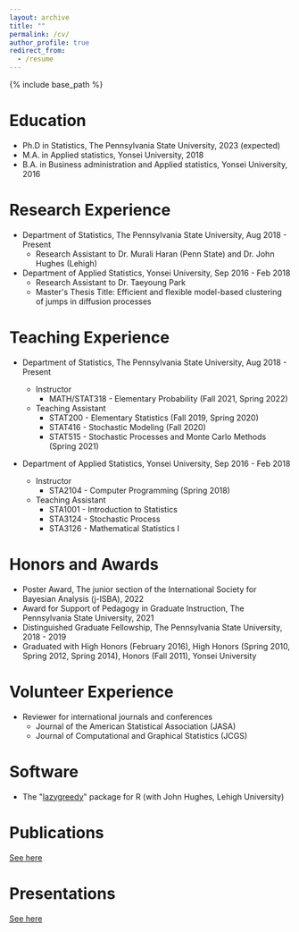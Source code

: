 ```yaml
---
layout: archive
title: ""
permalink: /cv/
author_profile: true
redirect_from:
  - /resume
---
```


{% include base_path %}

Education
======
* Ph.D in Statistics, The Pennsylvania State University, 2023 (expected)
* M.A. in Applied statistics, Yonsei University, 2018
* B.A. in Business administration and Applied statistics, Yonsei University, 2016


Research Experience
======
* Department of Statistics, The Pennsylvania State University, Aug 2018 - Present
  - Research Assistant to Dr. Murali Haran (Penn State) and Dr. John Hughes (Lehigh)
* Department of Applied Statistics, Yonsei University, Sep 2016 - Feb 2018
  - Research Assistant to Dr. Taeyoung Park
  - Master's Thesis Title: Efficient and flexible model-based clustering of jumps in diffusion processes


Teaching Experience
======
* Department of Statistics, The Pennsylvania State University, Aug 2018 - Present
  - Instructor
    + MATH/STAT318 - Elementary Probability (Fall 2021, Spring 2022)
  - Teaching Assistant
    + STAT200 - Elementary Statistics (Fall 2019, Spring 2020)
    + STAT416 - Stochastic Modeling (Fall 2020)
    + STAT515 - Stochastic Processes and Monte Carlo Methods (Spring 2021)

* Department of Applied Statistics, Yonsei University, Sep 2016 - Feb 2018
  - Instructor
    + STA2104 - Computer Programming (Spring 2018)
  - Teaching Assistant
    + STA1001 - Introduction to Statistics
    + STA3124 - Stochastic Process
    + STA3126 - Mathematical Statistics I


Honors and Awards
======
* Poster Award, The junior section of the International Society for Bayesian Analysis (j-ISBA), 2022
* Award for Support of Pedagogy in Graduate Instruction, The Pennsylvania State University, 2021
* Distinguished Graduate Fellowship, The Pennsylvania State University, 2018 - 2019
* Graduated with High Honors (February 2016), High Honors (Spring 2010, Spring 2012, Spring 2014), Honors (Fall 2011), Yonsei University


Volunteer Experience
======
* Reviewer for international journals and conferences
  - Journal of the American Statistical Association (JASA)
  - Journal of Computational and Graphical Statistics (JCGS)


Software
======
* The "[lazygreedy](https://cran.r-project.org/web/packages/lazygreedy/lazygreedy.pdf)" package for R (with John Hughes, Lehigh University)


Publications
======
[See here](https://bokgyeong.github.io/publications/)


Presentations
======
[See here](https://bokgyeong.github.io/talks/)


<!--
Skills
======
* Skill 1
* Skill 2
  * Sub-skill 2.1
  * Sub-skill 2.2
  * Sub-skill 2.3
* Skill 3

Publications
======
  <ul>{% for post in site.publications %}
    {% include archive-single-cv.html %}
  {% endfor %}</ul>
  
Talks
======
  <ul>{% for post in site.talks %}
    {% include archive-single-talk-cv.html %}
  {% endfor %}</ul>
  
Teaching
======
  <ul>{% for post in site.teaching %}
    {% include archive-single-cv.html %}
  {% endfor %}</ul>
  
Service and leadership
======
* Currently signed in to 43 different slack teams
-->
